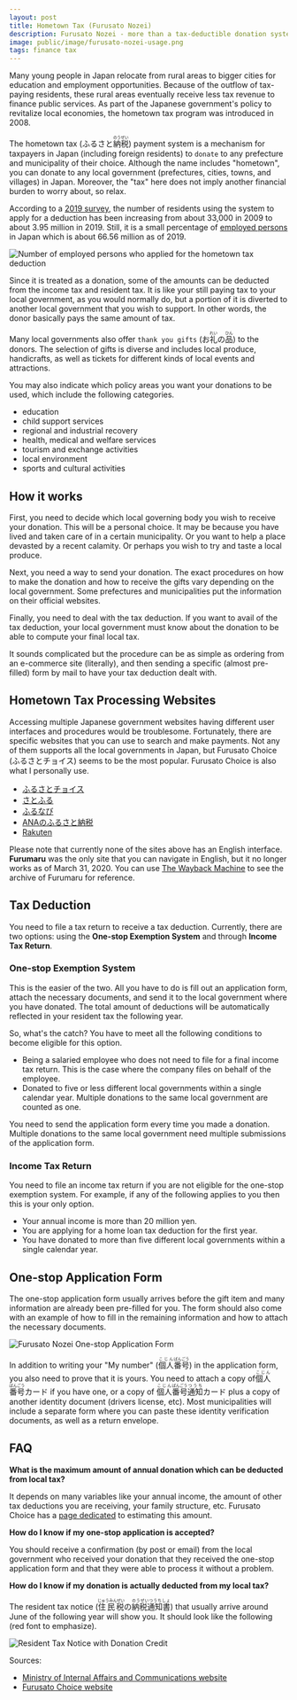 ```yaml
---
layout: post
title: Hometown Tax (Furusato Nozei)
description: Furusato Nozei - more than a tax-deductible donation system
image: public/image/furusato-nozei-usage.png
tags: finance tax
---
```


Many young people in Japan relocate from rural areas to bigger cities for education and employment opportunities. Because of the outflow of tax-paying residents, these rural areas eventually receive less tax revenue to finance public services. As part of the Japanese government's policy to revitalize local economies, the hometown tax program was introduced in 2008.

The hometown tax (ふるさと<ruby><rb>納税</rb><rp>(</rp><rt>のうぜい</rt><rp>)</rp></ruby>) payment system is a mechanism for taxpayers in Japan (including foreign residents) to `donate` to any prefecture and municipality of their choice. Although the name includes "hometown", you can donate to any local government (prefectures, cities, towns, and villages) in Japan. Moreover, the "tax" here does not imply another financial burden to worry about, so relax.

According to a [2019 survey](https://www.soumu.go.jp/main_content/000636996.pdf), the number of residents using the system to apply for a deduction has been increasing from about 33,000 in 2009 to about 3.95 million in 2019. Still, it is a small percentage of [employed persons](https://www.stat.go.jp/data/roudou/sokuhou/tsuki/pdf/gaiyou.pdf) in Japan which is about 66.56 million as of 2019.

![Number of employed persons who applied for the hometown tax deduction](/public/image/furusato-nozei-usage.png)

Since it is treated as a donation, some of the amounts can be deducted from the income tax and resident tax. It is like your still paying tax to your local government, as you would normally do, but a portion of it is diverted to another local government that you wish to support. In other words, the donor basically pays the same amount of tax.

Many local governments also offer `thank you gifts` (お<ruby><rb>礼</rb><rp>(</rp><rt>れい</rt><rp>)</rp></ruby>の<ruby><rb>品</rb><rp>(</rp><rt>ひん</rt><rp>)</rp></ruby>) to the donors. The selection of gifts is diverse and includes local produce, handicrafts, as well as tickets for different kinds of local events and attractions.

You may also indicate which policy areas you want your donations to be used, which include the following categories.

- education
- child support services
- regional and industrial recovery
- health, medical and welfare services
- tourism and exchange activities
- local environment
- sports and cultural activities

## How it works

First, you need to decide which local governing body you wish to receive your donation. This will be a personal choice. It may be because you have lived and taken care of in a certain municipality. Or you want to help a place devasted by a recent calamity. Or perhaps you wish to try and taste a local produce.

Next, you need a way to send your donation. The exact procedures on how to make the donation and how to receive the gifts vary depending on the local government. Some prefectures and municipalities put the information on their official websites.

Finally, you need to deal with the tax deduction. If you want to avail of the tax deduction, your local government must know about the donation to be able to compute your final local tax.

It sounds complicated but the procedure can be as simple as ordering from an e-commerce site (literally), and then sending a specific (almost pre-filled) form by mail to have your tax deduction dealt with.

## Hometown Tax Processing Websites

Accessing multiple Japanese government websites having different user interfaces and procedures would be troublesome. Fortunately, there are specific websites that you can use to search and make payments. Not any of them supports all the local governments in Japan, but Furusato Choice (ふるさとチョイス) seems to be the most popular. Furusato Choice is also what I personally use.

- [ふるさとチョイス](https://www.furusato-tax.jp/)
- [さとふる](https://www.satofull.jp)
- [ふるなび](https://furunavi.jp)
- [ANAのふるさと納税](https://furusato.ana.co.jp)
- [Rakuten](https://event.rakuten.co.jp/furusato/)

Please note that currently none of the sites above has an English interface. **Furumaru** was the only site that you can navigate in English, but it no longer works as of March 31, 2020. You can use [The Wayback Machine](https://web.archive.org/web/20171201000000*/https://en.furumaru.jp) to see the archive of Furumaru for reference.

## Tax Deduction

You need to file a tax return to receive a tax deduction. Currently, there are two options: using the **One-stop Exemption System** and through **Income Tax Return**.

### One-stop Exemption System

This is the easier of the two. All you have to do is fill out an application form, attach the necessary documents, and send it to the local government where you have donated. The total amount of deductions will be automatically reflected in your resident tax the following year.

So, what's the catch? You have to meet all the following conditions to become eligible for this option.

- Being a salaried employee who does not need to file for a final income tax return. This is the case where the company files on behalf of the employee.
- Donated to five or less different local governments within a single calendar year. Multiple donations to the same local government are counted as one.

You need to send the application form every time you made a donation. Multiple donations to the same local government need multiple submissions of the application form.

### Income Tax Return

You need to file an income tax return if you are not eligible for the one-stop exemption system. For example, if any of the following applies to you then this is your only option.

- Your annual income is more than 20 million yen.
- You are applying for a home loan tax deduction for the first year.
- You have donated to more than five different local governments within a single calendar year.

## One-stop Application Form

The one-stop application form usually arrives before the gift item and many information are already been pre-filled for you. The form should also come with an example of how to fill in the remaining information and how to attach the necessary documents.

![Furusato Nozei One-stop Application Form](/public/image/furusato-nozei-onestop-form.jpg)

In addition to writing your "My number" (<ruby><rb>個人</rb><rp>(</rp><rt>こじん</rt><rp>)</rp></ruby><ruby><rb>番号</rb><rp>(</rp><rt>ばんごう</rt><rp>)</rp></ruby>) in the application form, you also need to prove that it is yours. You need to attach a copy of <ruby><rb>個人</rb><rp>(</rp><rt>こじん</rt><rp>)</rp></ruby><ruby><rb>番号</rb><rp>(</rp><rt>ばんごう</rt><rp>)</rp></ruby>カード if you have one, or a copy of <ruby><rb>個人</rb><rp>(</rp><rt>こじん</rt><rp>)</rp></ruby><ruby><rb>番号</rb><rp>(</rp><rt>ばんごう</rt><rp>)</rp></ruby><ruby><rb>通知</rb><rp>(</rp><rt>つうち</rt><rp>)</rp></ruby>カード plus a copy of another identity document (drivers license, etc). Most municipalities will include a separate form where you can paste these identity verification documents, as well as a return envelope.

## FAQ

**What is the maximum amount of annual donation which can be deducted from local tax?**  

It depends on many variables like your annual income, the amount of other tax deductions you are receiving, your family structure, etc. Furusato Choice has a [page dedicated](https://www.furusato-tax.jp/about/simulation) to estimating this amount.

**How do I know if my one-stop application is accepted?**  

You should receive a confirmation (by post or email) from the local government who received your donation that they received the one-stop application form and that they were able to process it without a problem.

**How do I know if my donation is actually deducted from my local tax?**  

The resident tax notice (<ruby><rb>住民税</rb><rp>(</rp><rt>じゅうみんぜい</rt><rp>)</rp></ruby>の<ruby><rb>納税通知書</rb><rp>(</rp><rt>のうぜいつうちしょ</rt><rp>)</rp></ruby>) that usually arrive around June of the following year will show you. It should look like the following (red font to emphasize).

![Resident Tax Notice with Donation Credit](/public/image/furusato-resident-tax-notice.png)

Sources:

- [Ministry of Internal Affairs and Communications website](https://www.soumu.go.jp/main_sosiki/jichi_zeisei/czaisei/czaisei_seido/080430_2_kojin.html)
- [Furusato Choice website](https://www.furusato-tax.jp/)
